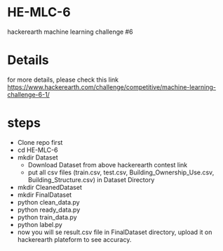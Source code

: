 # HE-MLC-6
hackerearth machine learning challenge #6
# Details
for more details, please check this link https://www.hackerearth.com/challenge/competitive/machine-learning-challenge-6-1/
# steps
  * Clone repo first
  * cd HE-MLC-6
  * mkdir Dataset 
    * Download Dataset from above hackerearth contest link
    * put all csv files (train.csv, test.csv, Building_Ownership_Use.csv, Building_Structure.csv) in Dataset Directory
  * mkdir CleanedDataset
  * mkdir FinalDataset
  * python clean_data.py
  * python ready_data.py
  * python train_data.py
  * python label.py
  * now you will se result.csv file in FinalDataset directory, upload it on hackerearth plateform to see accuracy.
